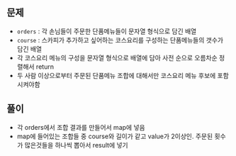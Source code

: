 ## 문제
- `orders` : 각 손님들이 주문한 단품메뉴들이 문자열 형식으로 담긴 배열
- `course` : 스카피가 추가하고 싶어하는 코스요리를 구성하는 단품메뉴들의 갯수가 담긴 배열
- 각 코스요리 메뉴의 구성을 문자열 형식으로 배열에 담아 사전 순으로 오름차순 정렬해서 return
- 두 사람 이상으로부터 주문된 단품메뉴 조합에 대해서만 코스요리 메뉴 후보에 포함시켜야함
  
## 풀이
- 각 orders에서 조합 결과를 만들어서 map에 넣음
- map에 들어있는 조합들 중 course와 길이가 같고 value가 2이상인. 주문된 횟수가 많은것들을 하나씩 뽑아서 result에 넣기
